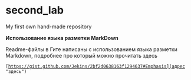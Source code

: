 # second_lab
My first own hand-made repository

**Использование языка разметки MarkDown**

Readme-файлы в Гите написаны с использованием языка разметки Markdown, подробнее про который можно прочитать здесь

<code>[https://gist.github.com/Jekins/2bf2d0638163f1294637#Emphasis](адрес "здесь")
</code>

